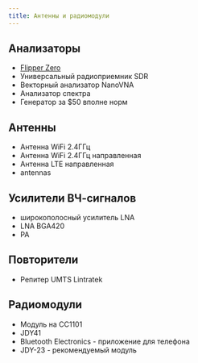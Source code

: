 ```yaml
---
title: Антенны и радиомодули
---
```


## Анализаторы
- [Flipper Zero](flipper.md)
- Универсальный радиоприемник SDR
- Векторный анализатор NanoVNA
- Анализатор спектра
- Генератор за $50 вполне норм


## Антенны 
- Антенна WiFi 2.4ГГц
- Антенна WiFi 2.4ГГц направленная
- Антенна LTE направленная
- antennas

## Усилители ВЧ-сигналов
- широкополосный усилитель LNA
- LNA BGA420
- PA 


## Повторители
- Репитер UMTS Lintratek



## Радиомодули
- Модуль на CC1101
- JDY41
- Bluetooth Electronics - приложение для телефона 
- JDY-23 - рекомендуемый модуль




